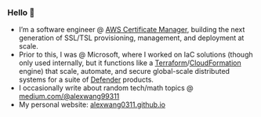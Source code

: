 ### Hello 👋
-  I’m a software engineer @ [AWS Certificate Manager](https://aws.amazon.com/certificate-manager/), building the next generation of SSL/TSL provisioning, management, and deployment at scale.
-  Prior to this, I was @ Microsoft, where I worked on IaC solutions (though only used internally, but it functions like a [Terraform](https://www.terraform.io/)/[CloudFormation](https://docs.aws.amazon.com/AWSCloudFormation/latest/UserGuide/Welcome.html) engine) that scale, automate, and secure global-scale distributed systems for a suite of [Defender](https://www.microsoft.com/en-us/security/business/microsoft-defender) products.
-  I occasionally write about random tech/math topics @ [medium.com/@alexwang99311](https://medium.com/@alexwang99311)
-  My personal website: [alexwang0311.github.io](https://alexwang0311.github.io/)
<!--
**alexwang0311/alexwang0311** is a ✨ _special_ ✨ repository because its `README.md` (this file) appears on your GitHub profile.

Here are some ideas to get you started:


- 🌱 I’m currently learning ...
- 👯 I’m looking to collaborate on ...
- 🤔 I’m looking for help with ...
- 💬 Ask me about ...
- 📫 How to reach me: ...
- 😄 Pronouns: ...
- ⚡ Fun fact: ...
-->
